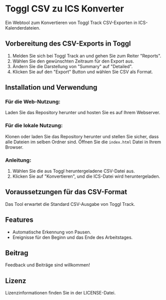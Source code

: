 # Toggl CSV zu ICS Konverter

Ein Webtool zum Konvertieren von Toggl Track CSV-Exporten in ICS-Kalenderdateien.

## Vorbereitung des CSV-Exports in Toggl

1. Melden Sie sich bei Toggl Track an und gehen Sie zum Reiter "Reports".
2. Wählen Sie den gewünschten Zeitraum für den Export aus.
3. Ändern Sie die Darstellung von "Summary" auf "Detailed".
4. Klicken Sie auf den "Export" Button und wählen Sie CSV als Format.

## Installation und Verwendung

### Für die Web-Nutzung:
Laden Sie das Repository herunter und hosten Sie es auf Ihrem Webserver.

### Für die lokale Nutzung:
Klonen oder laden Sie das Repository herunter und stellen Sie sicher, dass alle Dateien im selben Ordner sind. Öffnen Sie die `index.html` Datei in Ihrem Browser.

### Anleitung:
1. Wählen Sie die aus Toggl heruntergeladene CSV-Datei aus.
2. Klicken Sie auf "Konvertieren", und die ICS-Datei wird heruntergeladen.

## Voraussetzungen für das CSV-Format
Das Tool erwartet die Standard CSV-Ausgabe von Toggl Track.

## Features
- Automatische Erkennung von Pausen.
- Ereignisse für den Beginn und das Ende des Arbeitstages.

## Beitrag
Feedback und Beiträge sind willkommen!

## Lizenz
Lizenzinformationen finden Sie in der LICENSE-Datei.
